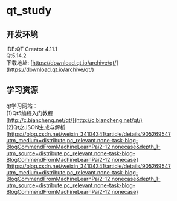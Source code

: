 # qt_study  
 
## 开发环境

IDE:QT Creator 4.11.1  
Qt5.14.2  
下载地址: [https://download.qt.io/archive/qt/](https://download.qt.io/archive/qt/)  


  
## 学习资源

qt学习网站：  
(1)Qt5编程入门教程  
  [http://c.biancheng.net/qt/](http://c.biancheng.net/qt/)   
(2)Qt之JSON生成与解析  
  [https://blog.csdn.net/weixin_34104341/article/details/90526954?utm_medium=distribute.pc_relevant.none-task-blog-BlogCommendFromMachineLearnPai2-12.nonecase&depth_1-utm_source=distribute.pc_relevant.none-task-blog-BlogCommendFromMachineLearnPai2-12.nonecase](https://blog.csdn.net/weixin_34104341/article/details/90526954?utm_medium=distribute.pc_relevant.none-task-blog-BlogCommendFromMachineLearnPai2-12.nonecase&depth_1-utm_source=distribute.pc_relevant.none-task-blog-BlogCommendFromMachineLearnPai2-12.nonecase)  

